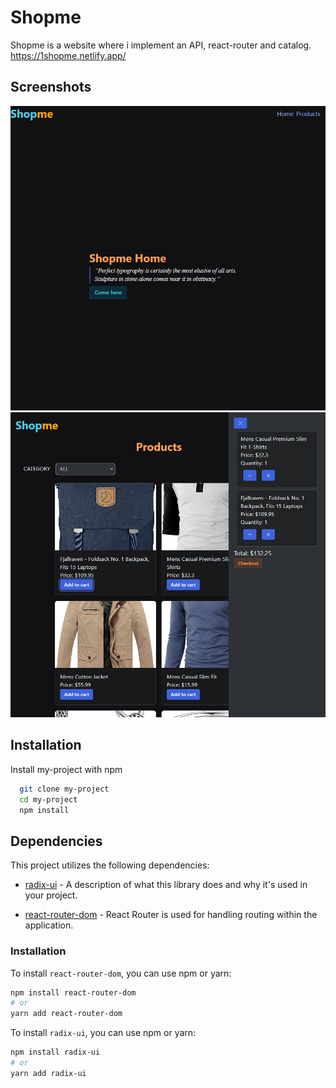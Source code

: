 # Shopme
Shopme is a website where i implement an API, react-router and catalog.
https://1shopme.netlify.app/

## Screenshots
![Shopme home](/src/assets/shopmehome.png)
![Shopme products](/src/assets/shopmeproducts.png)



## Installation

Install my-project with npm

```bash
  git clone my-project
  cd my-project
  npm install
```


## Dependencies

This project utilizes the following dependencies:

- [radix-ui](https://github.com/radix-ui/radix) - A description of what this library does and why it's used in your project.

- [react-router-dom](https://github.com/ReactTraining/react-router) - React Router is used for handling routing within the application.

### Installation

To install `react-router-dom`, you can use npm or yarn:

```bash
npm install react-router-dom
# or
yarn add react-router-dom
```
To install `radix-ui`, you can use npm or yarn:

```bash
npm install radix-ui
# or
yarn add radix-ui





